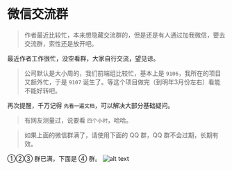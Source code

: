 # 微信交流群

> 作者最近比较忙，本来想隐藏交流群的，但是还是有人通过加我微信，要去交流群，索性还是放开吧。

最近作者工作很忙，没空看群，大家自行交流，望见谅。

> 公司默认是大小周的，我们前端组比较忙，基本上是 `9106`，我所在的项目又额外忙，于是 `9107` 诞生了。等这个项目做完（到明年3月份左右）看能不能好转吧。

再次提醒，千万记得 `先看一遍文档`，可以解决大部分基础疑问。

> 有网友测量过，说要看 `四个小时`，哈哈。

<!-- ![alt text](https://oss.laf.run/ukw0y1-site/unibest-discussion-group/wechat.jpg) -->
<!-- 上面的固定地址的方式会导致刷新后还是旧的图片，所以使用下面这种动态地址的方式。 -->
<FreshImage src="https://oss.laf.run/ukw0y1-site/unibest-discussion-group/wechat.jpg" alt="微信群二维码" />

> 如果上面的微信群满了，请使用下面的 QQ 群，QQ 群不会过期，长期有效。

①②③ 群已满，下面是 ④ 群。
![alt text](https://oss.laf.run/ukw0y1-site/unibest-discussion-group/qq.jpg)
